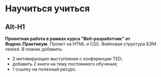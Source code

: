 # Научиться учиться
Alt-H1
---

__Проектная работа в рамках курса "Веб-разработчик" от Яндекс.Практикум.__
Проект на HTML и CSS.
Файловая структура БЭМ nested.
В планах добавить:
* 2 мотивирующих выступления с конференции TED;
* добавить 2 книги на тему постоянного обучения;
* 1 ссылку на полезный ресурс.



